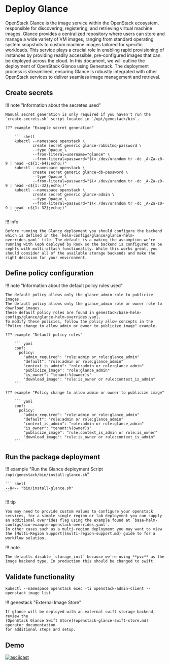 # Deploy Glance

OpenStack Glance is the image service within the OpenStack ecosystem, responsible for discovering, registering, and retrieving virtual machine images. Glance provides a centralized repository where users can store and manage a wide variety of VM images, ranging from standard operating system snapshots to custom machine images tailored for specific workloads. This service plays a crucial role in enabling rapid provisioning of instances by providing readily accessible, pre-configured images that can be deployed across the cloud. In this document, we will outline the deployment of OpenStack Glance using Genestack. The deployment process is streamlined, ensuring Glance is robustly integrated with other OpenStack services to deliver seamless image management and retrieval.

## Create secrets

!!! note "Information about the secretes used"

    Manual secret generation is only required if you haven't run the `create-secrets.sh` script located in `/opt/genestack/bin`.

    ??? example "Example secret generation"

        ``` shell
        kubectl --namespace openstack \
                create secret generic glance-rabbitmq-password \
                --type Opaque \
                --from-literal=username="glance" \
                --from-literal=password="$(< /dev/urandom tr -dc _A-Za-z0-9 | head -c${1:-64};echo;)"
        kubectl --namespace openstack \
                create secret generic glance-db-password \
                --type Opaque \
                --from-literal=password="$(< /dev/urandom tr -dc _A-Za-z0-9 | head -c${1:-32};echo;)"
        kubectl --namespace openstack \
                create secret generic glance-admin \
                --type Opaque \
                --from-literal=password="$(< /dev/urandom tr -dc _A-Za-z0-9 | head -c${1:-32};echo;)"
        ```

!!! info

    Before running the Glance deployment you should configure the backend which is defined in the `helm-configs/glance/glance-helm-overrides.yaml` file. The default is a making the assumption we're running with Ceph deployed by Rook so the backend is configured to be cephfs with multi-attach functionality. While this works great, you should consider all of the available storage backends and make the right decision for your environment.

## Define policy configuration

!!! note "Information about the default policy rules used"

    The default policy allows only the glance_admin role to publicize images.
    The default policy allows only the glance_admin role or owner role to download images.
    These default policy roles are found in genestack/base-helm-configs/glance/glance-helm-overrides.yaml.
    To modify these policies, follow the policy allow concepts in the 
    "Policy change to allow admin or owner to publicize image" example.

    ??? example "Default policy rules"

        ``` yaml
        conf:
          policy:
            "admin_required": "role:admin or role:glance_admin"
            "default": "role:admin or role:glance_admin"
            "context_is_admin": "role:admin or role:glance_admin"
            "publicize_image": "role:glance_admin"
            "is_owner": "tenant:%(owner)s"
            "download_image": "rule:is_owner or rule:context_is_admin"
        ```

    ??? example "Policy change to allow admin or owner to publicize image"

        ``` yaml
        conf:
          policy:
            "admin_required": "role:admin or role:glance_admin"
            "default": "role:admin or role:glance_admin"
            "context_is_admin": "role:admin or role:glance_admin"
            "is_owner": "tenant:%(owner)s"
            "publicize_image": "rule:context_is_admin or role:is_owner"
            "download_image": "rule:is_owner or rule:context_is_admin"
        ```


## Run the package deployment

!!! example "Run the Glance deployment Script `/opt/genestack/bin/install-glance.sh`"

    ``` shell
    --8<-- "bin/install-glance.sh"
    ```

!!! tip

    You may need to provide custom values to configure your openstack services, for a simple single region or lab deployment you can supply an additional overrides flag using the example found at `base-helm-configs/aio-example-openstack-overrides.yaml`.
    In other cases such as a multi-region deployment you may want to view the [Multi-Region Support](multi-region-support.md) guide to for a workflow solution.

!!! note

    The defaults disable `storage_init` because we're using **pvc** as the image backend type. In production this should be changed to swift.

## Validate functionality

``` shell
kubectl --namespace openstack exec -ti openstack-admin-client -- openstack image list
```

!!! genestack "External Image Store"

    If glance will be deployed with an external swift storage backend, review the
    [OpenStack Glance Swift Store](openstack-glance-swift-store.md) operator documentation
    for additional steps and setup.

## Demo

[![asciicast](https://asciinema.org/a/629806.svg)](https://asciinema.org/a/629806)
